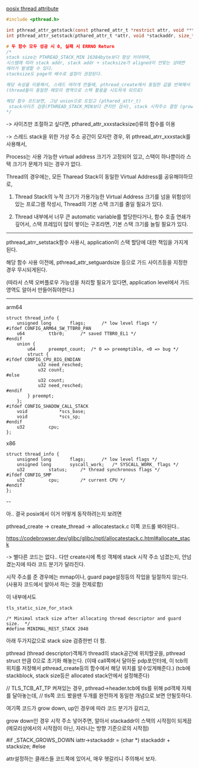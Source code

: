 [posix thread attribute](https://github.com/khs960616/TIL/blob/main/os/APUE%20Thread.md)


```c
#include <pthread.h>

int pthread_attr_getstack(const pthared_attr_t *restrict attr, void **trestrict stackaddr, size_t *restrict stacksize);
int pthread_attr_setstack(pthared_attr_t *attr, void *stackaddr, size_t stack_size);

# 두 함수 모두 성공 시 0, 실패 시 ERRNO Return
/*
stack size는 PTHREAD_STACK_MIN 16384byte보다 항상 커야하며, 
시스템에 따라 stack addr, stack addr + stacksize가 aligned이 안맞는 상태면 
에러가 발생할 수 있다. 
stacksize도 page의 배수로 설정이 권장된다.

해당 속성을 이용해서, 스레드 여러개 만들때, pthread_create에서 동일한 값을 반복해서 사용되지 않도록 주의해야한다.
(thread들이 동일한 메모리 영역으로 스택 활용을 시도하게 되므로)

해당 함수 코드보면, 그냥 union으로 도있고 (pthared_attr_t)
 stack사이즈 검증(PTHREAD_STACK_MIN보다 큰지만 검사), stack 시작주소 결정 (grow down인 경우, 스택시작주소를 스택 + stacksize한거로 잡네?)
*/
```

-> 사이즈만 조절하고 싶다면, pthared_attr_xxxstacksize()류의 함수를 이용

-> 스레드 stack을 위한 가상 주소 공간이 모자란 경우, 위 pthread_atrr_xxxstack를 사용해서, 

Process는 사용 가능한 virtual address 크기가 고정되어 있고, 스택이 하나뿐이라 스택 크기가 문제가 되는 경우가 없다.

Thread의 경우에는, 모든 Tharead Stack이 동일한 Virtual Address를 공유해야하므로, 

1. Thread Stack의 누적 크기가 가용가능한 Virtual Address 크기를 넘을 위험성이 있는 프로그램 작성시, Thread의 기본 스택 크기를 줄일 필요가 있다.

2. Thread 내부에서 너무 큰 automatic variable를 할당한다거나,
   함수 호출 연쇄가 깊어서, 스택 프레임이 많이 쌓이는 구조라면, 기본 스택 크기를 늘릴 필요가 있다. 

---

pthread_atrr_setstack함수 사용시, application이 스택 할당에 대한 책임을 가지게 된다. 

해당 함수 사용 이전에, pthread_attr_setguardsize 등으로 가드 사이즈등을 지정한 경우 무시되게된다. 

(따라서 스택 오버플로우 가능성을 처리할 필요가 있다면, application level에서 가드 영역도 알아서 만들어줘야한다.)

---

arm64
```
struct thread_info {
	unsigned long		flags;		/* low level flags */
#ifdef CONFIG_ARM64_SW_TTBR0_PAN
	u64			ttbr0;		/* saved TTBR0_EL1 */
#endif
	union {
		u64		preempt_count;	/* 0 => preemptible, <0 => bug */
		struct {
#ifdef CONFIG_CPU_BIG_ENDIAN
			u32	need_resched;
			u32	count;
#else
			u32	count;
			u32	need_resched;
#endif
		} preempt;
	};
#ifdef CONFIG_SHADOW_CALL_STACK
	void			*scs_base;
	void			*scs_sp;
#endif
	u32			cpu;
};
```

x86
```
struct thread_info {
	unsigned long		flags;		/* low level flags */
	unsigned long		syscall_work;	/* SYSCALL_WORK_ flags */
	u32			status;		/* thread synchronous flags */
#ifdef CONFIG_SMP
	u32			cpu;		/* current CPU */
#endif
};

```

--

아.. 결국 posix에서 이거 어떻게 동작하려는지 보려면

pthread_create -> create_thread -> allocatestack.c 이쪽 코드롤 봐야된다.. 


https://codebrowser.dev/glibc/glibc/nptl/allocatestack.c.html#allocate_stack

-> 별다른 코드는 없다.. 다만 create시에 특성 객체에 stack 시작 주소 넘겼는지, 안넘겼는지에 따라 코드 분기가 달라진다. 

시작 주소를 준 경우에는 mmap이나, guard page설정등의 작업을 일절하지 않는다. (사용자 코드에서 알아서 하는 것을 전제로함)

이 내부에서도 
```
tls_static_size_for_stack 

/* Minimal stack size after allocating thread descriptor and guard size.  */
#define MINIMAL_REST_STACK 2048
```
아래 두가지값으로 stack size 검증한번 더 함. 



pthread (thread descriptor)객체가 thread의 stack공간에 위치할곳을, pthread struct 만큼 0으로 초기화 해놓는다.
(이때 call쪽에서 달아둔 pdp포인터에, 이 tcb의 위치를 저장해서 pthread_create등의 함수에서 해당 위치를 알수있게해준다.)
(tcb에 stackblock, stack size등은 allocated stack안에서 설정해준다) 

// TLS_TCB_AT_TP 켜져있는 경우, pthread->header.tcb에  tls를 위해 pd객체 자체를 달아놓는데,
// tls쪽 코드 봤을땐 두개를 완전하게 동일한 개념으로 보면 안될듯하다. 

여기쪽 코드가 grow down, up인 경우에 따라 코드 분기가 갈리고, 

grow down인 경우 시작 주소 넣어주면, 알아서 stackaddr이 스택의 시작점이 되게끔 (메모리상에서의 시작점이 아닌, 자라나는 방향 기준으로의 시작점)

#if _STACK_GROWS_DOWN
  iattr->stackaddr = (char *) stackaddr + stacksize;
#else 

attr설정하는 클래스들 코드쪽에 있어서, 매우 헷갈리니 주의해서 보자. 
